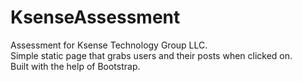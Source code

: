 # KsenseAssessment
Assessment for Ksense Technology Group LLC.<br>
Simple static page that grabs users and their posts when clicked on.<br>
Built with the help of Bootstrap.
